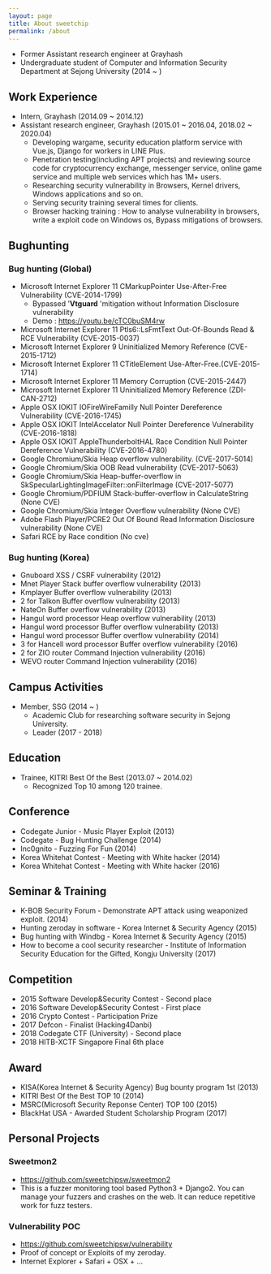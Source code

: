 ```yaml
---
layout: page
title: About sweetchip
permalink: /about
---
```


- Former Assistant research engineer at Grayhash
- Undergraduate student of Computer and Information Security Department at Sejong University (2014 ~ )

## Work Experience
- Intern, Grayhash (2014.09 ~ 2014.12)
- Assistant research engineer, Grayhash (2015.01 ~ 2016.04, 2018.02 ~ 2020.04)
  - Developing wargame, security education platform service with Vue.js, Django for workers in LINE Plus.
  - Penetration testing(including APT projects) and reviewing source code for cryptocurrency exchange, messenger service, online game service and multiple web services which has 1M+ users.
  - Researching security vulnerability in Browsers, Kernel drivers, Windows applications and so on.
  - Serving security training several times for clients.
   - Browser hacking training : How to analyse vulnerability in browsers, write a exploit code on Windows os, Bypass mitigations of browsers.

## Bughunting
### Bug hunting (Global)

- Microsoft Internet Explorer 11 CMarkupPointer Use-After-Free Vulnerability  (CVE-2014-1799)
  - Bypassed '**Vtguard** 'mitigation without Information Disclosure vulnerability
  - Demo : https://youtu.be/cTC0buSM4rw 
- Microsoft Internet Explorer 11 Ptls6::LsFmtText Out-Of-Bounds Read & RCE Vulnerability (CVE-2015-0037)
- Microsoft Internet Explorer 9 Uninitialized Memory Reference (CVE-2015-1712)
- Microsoft Internet Explorer 11 CTitleElement Use-After-Free.(CVE-2015-1714)
- Microsoft Internet Explorer 11 Memory Corruption (CVE-2015-2447)
- Microsoft Internet Explorer 11 Uninitialized Memory Reference (ZDI-CAN-2712)
- Apple OSX IOKIT IOFireWireFamilly Null Pointer Dereference Vulnerability (CVE-2016-1745)
- Apple OSX IOKIT IntelAccelator Null Pointer Dereference Vulnerability (CVE-2016-1818)
- Apple OSX IOKIT AppleThunderboltHAL Race Condition Null Pointer Dereference Vulnerability (CVE-2016-4780)
- Google Chromium/Skia Heap overflow vulnerability. (CVE-2017-5014)
- Google Chromium/Skia OOB Read vulnerability (CVE-2017-5063)
- Google Chromium/Skia Heap-buffer-overflow in SkSpecularLightingImageFilter::onFilterImage (CVE-2017-5077)
- Google Chromium/PDFIUM Stack-buffer-overflow in CalculateString (None CVE)
- Google Chromium/Skia Integer Overflow vulnerability (None CVE)
- Adobe Flash Player/PCRE2 Out Of Bound Read Information Disclosure vulnerability (None CVE)
- Safari RCE by Race condition (No cve)

### Bug hunting (Korea)

- Gnuboard XSS / CSRF vulnerability (2012)
- Mnet Player Stack buffer overflow vulnerability (2013)
- Kmplayer Buffer overflow vulnerability (2013)
- 2 for Talkon Buffer overflow vulnerability (2013)
- NateOn Buffer overflow vulnerability (2013)
- Hangul word processor Heap overflow vulnerability (2013)
- Hangul word processor Buffer overflow vulnerability (2013)
- Hangul word processor Buffer overflow vulnerability (2014)
- 3 for Hancell word processor Buffer overflow vulnerability (2016)
- 2 for ZIO router Command Injection vulnerability (2016)
- WEVO router Command Injection vulnerability (2016)


## Campus Activities

- Member, SSG (2014 ~ )
  - Academic Club for researching software security in Sejong University.
  - Leader (2017 - 2018)

## Education

- Trainee, KITRI Best Of the Best (2013.07 ~ 2014.02)
  - Recognized Top 10 among 120 trainee.

## Conference

- Codegate Junior - Music Player Exploit (2013)
- Codegate - Bug Hunting Challenge (2014)
- Inc0gnito - Fuzzing For Fun (2014)
- Korea Whitehat Contest - Meeting with White hacker (2014)
- Korea Whitehat Contest - Meeting with White hacker (2016)

## Seminar & Training

- K-BOB Security Forum - Demonstrate APT attack using weaponized exploit. (2014)
- Hunting zeroday in software - Korea Internet & Security Agency (2015)
- Bug hunting with Windbg - Korea Internet & Security Agency (2015)
- How to become a cool security researcher - Institute of Information Security Education for the Gifted, Kongju University (2017)

## Competition

- 2015 Software Develop&Security Contest - Second place
- 2016 Software Develop&Security Contest - First place
- 2016 Crypto Contest - Participation Prize
- 2017 Defcon - Finalist (Hacking4Danbi)
- 2018 Codegate CTF (University) - Second place
- 2018 HITB-XCTF Singapore Final 6th place

## Award

- KISA(Korea Internet & Security Agency) Bug bounty program 1st (2013)
- KITRI Best Of the Best TOP 10 (2014)
- MSRC(Microsoft Security Reponse Center) TOP 100 (2015)
- BlackHat USA - Awarded Student Scholarship Program (2017)

## Personal Projects

### Sweetmon2
 - https://github.com/sweetchipsw/sweetmon2
 - This is a fuzzer monitoring tool based Python3 + Django2. You can manage your fuzzers and crashes on the web. It can reduce repetitive work for fuzz testers.
 
### Vulnerability POC
 - https://github.com/sweetchipsw/vulnerability
 - Proof of concept or Exploits of my zeroday.
 - Internet Explorer + Safari + OSX + ...
